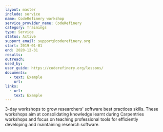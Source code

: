 ```yaml
---
layout: master
include: service
name: CodeRefinery workshop
service_provider_name: CodeRefinery
category: Trainings
type: Service
status: Active
support_email: support@coderefinery.org
start: 2019-01-01
end: 2020-12-31
results:
outreach:
used_by: 
user_guide: https://coderefinery.org/lessons/
documents:
  - text: Example 
    url:  
links:
  - url:   
    text: Example
---
```

3-day workshops to grow researchers' software best practices skills. These workshops aim at consolidating knowledge learnt during Carpentries workshops and focus on teaching professional tools for efficiently developing and maintaining research software. 

